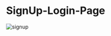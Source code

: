 # SignUp-Login-Page
![signup](https://user-images.githubusercontent.com/62638427/106062815-30e2fd80-615c-11eb-9f41-8416a2a79613.PNG)
